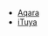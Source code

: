 - [Aqara](https://aqara.ru/shop/?query_type_aq_type=or)
- [iTuya](https://ituya.ru/terma-klapan-zigbee)
